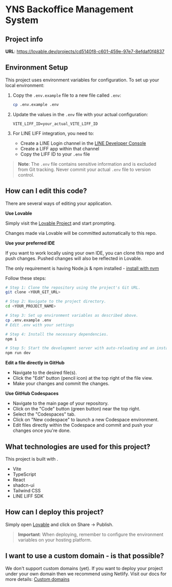 # YNS Backoffice Management System

## Project info

**URL**: https://lovable.dev/projects/cd5140f8-c601-459e-97e7-8efdaf0f4837

## Environment Setup

This project uses environment variables for configuration. To set up your local environment:

1. Copy the `.env.example` file to a new file called `.env`:
   ```sh
   cp .env.example .env
   ```

2. Update the values in the `.env` file with your actual configuration:
   ```
   VITE_LIFF_ID=your_actual_VITE_LIFF_ID
   ```

3. For LINE LIFF integration, you need to:
   - Create a LINE Login channel in the [LINE Developer Console](https://developers.line.biz/console/)
   - Create a LIFF app within that channel
   - Copy the LIFF ID to your `.env` file

> **Note**: The `.env` file contains sensitive information and is excluded from Git tracking. Never commit your actual `.env` file to version control.

## How can I edit this code?

There are several ways of editing your application.

**Use Lovable**

Simply visit the [Lovable Project](https://lovable.dev/projects/cd5140f8-c601-459e-97e7-8efdaf0f4837) and start prompting.

Changes made via Lovable will be committed automatically to this repo.

**Use your preferred IDE**

If you want to work locally using your own IDE, you can clone this repo and push changes. Pushed changes will also be reflected in Lovable.

The only requirement is having Node.js & npm installed - [install with nvm](https://github.com/nvm-sh/nvm#installing-and-updating)

Follow these steps:

```sh
# Step 1: Clone the repository using the project's Git URL.
git clone <YOUR_GIT_URL>

# Step 2: Navigate to the project directory.
cd <YOUR_PROJECT_NAME>

# Step 3: Set up environment variables as described above.
cp .env.example .env
# Edit .env with your settings

# Step 4: Install the necessary dependencies.
npm i

# Step 5: Start the development server with auto-reloading and an instant preview.
npm run dev
```

**Edit a file directly in GitHub**

- Navigate to the desired file(s).
- Click the "Edit" button (pencil icon) at the top right of the file view.
- Make your changes and commit the changes.

**Use GitHub Codespaces**

- Navigate to the main page of your repository.
- Click on the "Code" button (green button) near the top right.
- Select the "Codespaces" tab.
- Click on "New codespace" to launch a new Codespace environment.
- Edit files directly within the Codespace and commit and push your changes once you're done.

## What technologies are used for this project?

This project is built with .

- Vite
- TypeScript
- React
- shadcn-ui
- Tailwind CSS
- LINE LIFF SDK

## How can I deploy this project?

Simply open [Lovable](https://lovable.dev/projects/cd5140f8-c601-459e-97e7-8efdaf0f4837) and click on Share -> Publish.

> **Important**: When deploying, remember to configure the environment variables on your hosting platform.

## I want to use a custom domain - is that possible?

We don't support custom domains (yet). If you want to deploy your project under your own domain then we recommend using Netlify. Visit our docs for more details: [Custom domains](https://docs.lovable.dev/tips-tricks/custom-domain/)
